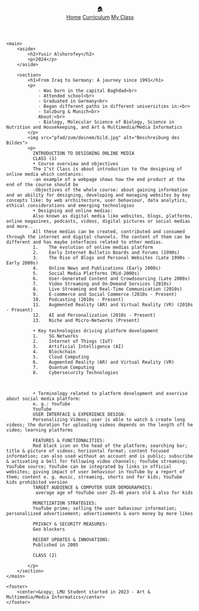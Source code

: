 <!DOCTYPE html>
<html lang="en">
<head>
    <meta charset="UTF-8">
    <meta name="viewport" content="width=device-width, initial-scale=1.0">
    <meta http-equiv="X-UA-Compatible" content="ie=edge">
    <title>Static Template</title>
    <link rel="stylesheet" href="./styles.css">
</head>
<body>
    <header>
        <a title="Home page" href="#" class="left-icon">🏠</a>
        <nav>
            <a href="#">Home</a>
            <a href="#">Curriculum</a>
            <a href="./my-class.html">My Class</a>
        </nav>
    </header>

    <main>
        <aside>
            <h2>Yusir Alshorofey</h2>
            <p>2024</p>
        </aside>

        <section>
            <h1>From Iraq to Germany: A journey since 1991</h1>
            <p>
                - Was born in the capital Baghdad<br>
                - Attended school<br>
                - Graduated in Germany<br>
                - Began different paths in different universities in:<br>
                - Salzburg & Munich<br>
                About:<br>
                - Biology, Molecular Science of Biology, Science in Nutrition and Housekeeping, and Art & Multimedia/Media Informatics
            </p>
            <img src="pfad/zum/deinem/bild.jpg" alt="Beschreibung des Bildes">
            <p>
              INTRODUCTION TO DESIGNING ONLINE MEDIA
              CLASS (1)
              •	Course overview and objectives
              The 1^st Class is about introduction to the designing of online media which contanins:
              -an example of a webpage shows how the end product at the end of the course should be
              -Objectives of the whole course: about gaining information and an ability for designing, developing and managing websites by key concepts like: by web archiitecture, user behaviour, data analytics, ethical considerations and emerging technologies 
              •	Designing and online medias: 
              Also known as digital media like websites, blogs, platforms, online magazines, podcasts, videos, digital pictures or social medias and more..
              All these medias can be created, contributed and consumed through the internet and digital channels. The content of them can be different and has maybe interfaces related to other medias.
              1.	The evolution of online medias platform
              2.	Early Internet Bulletin Boards and Forums (1990s)
              3.	The Rise of Blogs and Personal Websites (Late 1990s - Early 2000s)
              4.	Online News and Publications (Early 2000s)
              5.	Social Media Platforms (Mid-2000s)
              6.	User-Generated Content and Crowdsourcing (Late 2000s)
              7.	Video Streaming and On-Demand Services (2010s)
              8.	Live Streaming and Real-Time Communication (2010s)
              9.	E-commerce and Social Commerce (2010s - Present)
              10.	Podcasting (2010s - Present)
              11.	Augmented Reality (AR) and Virtual Reality (VR) (2010s - Present)
              12.	AI and Personalization (2010s - Present)
              13.	Niche and Micro-Networks (Present)
              
              •	Key technologies driving platform development
              1.	5G Networks
              2.	Internet of Things (IoT)
              3.	Artificial Intelligence (AI)
              4.	Blockchain
              5.	Cloud Computing
              6.	Augmented Reality (AR) and Virtual Reality (VR)
              7.	Quantum Computing
              8.	Cybersecurity Technologies
              
              
              
              •	Terminology related to platform development and exercise about social media platform:
              e. g.: YouTube
              YouTube
              USER INTERFACE & EXPERIENCE DESIGN:
              Personalizing Videos; user is able to watch & create long videos; the duration for uploading videos depends on the length oft he video; learning platforms 
              
              FEATURES & FUNCTIONALITIES:
              Red black icon on the head of the platform; searching bar; title & picture of videos; horizontal format; content focused information; can also used without an account and is public; subscribe & activating a bell for following video channels; YouTube streaming; YouTube source; YouTube can be integrated by links in official websites; giving impact of user behaviour in YouTube by a report of them; content e. g. music, streaming, shorts ond for kids; YouTube kids prohibited version
              TARGET AUDIENCE & COMPUTER USER DEMOGRAPHICS:
               average age of YouTube user 25-40 years old & also for kids
              
              MONETIZATION STRATEGIES:
              YouTube prime; selling the user bahaviour information; personaliized advertisement; advertisements & earn money by more likes
              
              PRIVACY & SECURITY MEASURES:
              Geo blockers
              
              RECENT UPDATES & INNOVATIONS:
              Published in 2005
              
              CLASS (2)
              
            </p>
        </section>
    </main>

    <footer>
        <center>&copy; LMU Student started in 2023 - Art & Multimedia/Media Informatics</center>
    </footer>
</body>
</html>
